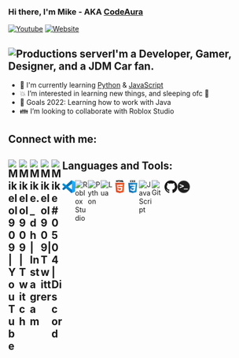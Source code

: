 ### Hi there, I'm Mike - AKA [CodeAura](https://codeaura.github.io)

[![Youtube](https://img.shields.io/youtube/channel/subscribers/UC86x8-PdXV5VBvZZp9wSdsQ?label=MIkelol909&style=for-the-badge)](https://www.youtube.com/channel/UC86x8-PdXV5VBvZZp9wSdsQ)
[![Website](https://img.shields.io/website?down_color=red&down_message=offline&label=Website&style=for-the-badge&up_color=blue&up_message=Online&url=https%3A%2F%2Fcodeaura.github.io)](https://codeaura.github.io)


[<img align="left" src="https://media4.giphy.com/media/TyfN1yfiTurJI5gPVS/giphy.gif?cid=790b76118c60216ef46aa803ab21f5e378af10c17bbf15ce&rid=giphy.gif&ct=g" alt="Productions server"/>](https://discord.gg/HDTVqvuf4g)
-

## I'm a Developer, Gamer, Designer, and a JDM Car fan.
- 💼 I'm currently learning [Python](https://www.python.org) & [JavaScript](https://www.javascript.com)
- 💥 I’m interested in learning new things, and sleeping ofc 🤣
- 🥅 Goals 2022: Learning how to work with Java 
- 👪 I’m looking to collaborate with Roblox Studio

## Connect with me:
[<img align="left" width="22px" src="https://cdn.jsdelivr.net/npm/simple-icons@v3/icons/youtube.svg" alt="Mikelol909 | YouTube"/>](https://www.youtube.com/channel/UC86x8-PdXV5VBvZZp9wSdsQ)
[<img align="left" width="22px" src="https://img.icons8.com/ios-filled/50/000000/twitch.png" alt="Mikelol909 | Twitch"/>](https://www.twitch.tv/mikelol909)
[<img align="left" width="22px" src="https://img.icons8.com/glyph-neue/64/000000/instagram-new.png" alt="Mike._dh | Instagram"/>](https://www.instagram.com/mike._dh/)
[<img align="left" width="22px" src="https://cdn.jsdelivr.net/npm/simple-icons@v3/icons/twitter.svg" alt="Mikelol909| Twitter"/>](https://twitter.com/itzmikelol909)
[<img align="left" width="22px" src="https://img.icons8.com/ios-glyphs/30/000000/discord-logo.png" alt="Mike#0504 | Discord"/>](https://discordapp.com/users/332500728964710410)
-

## Languages and Tools:

<img align="left" alt="Visual Studio Code" width="26px" src="https://raw.githubusercontent.com/github/explore/80688e429a7d4ef2fca1e82350fe8e3517d3494d/topics/visual-studio-code/visual-studio-code.png" />
<img align="left" alt="Roblox Studio" width="26px" src="https://cdn.icon-icons.com/icons2/3053/PNG/512/roblox_alt_macos_bigsur_icon_189775.png" />
<img align="left" alt="Python" width="26px" src="https://findicons.com/files/icons/2711/free_icons_for_windows8_metro/26/python.png" />
<img align="left" alt="Lua" width="26px" src="https://findicons.com/files/icons/2773/pictonic_free/24/prog_lua02.png" />
<img align="left" alt="HTML5" width="26px" src="https://raw.githubusercontent.com/github/explore/80688e429a7d4ef2fca1e82350fe8e3517d3494d/topics/html/html.png" />
<img align="left" alt="CSS3" width="26px" src="https://raw.githubusercontent.com/github/explore/80688e429a7d4ef2fca1e82350fe8e3517d3494d/topics/css/css.png" />
<img align="left" alt="JavaScript" width="26px" src="https://cdn.icon-icons.com/icons2/2108/PNG/512/javascript_icon_130900.png" />
<img align="left" alt="Git" width="26px" src="https://icons.iconarchive.com/icons/papirus-team/papirus-apps/24/git-icon.png" />
<img align="left" alt="GitHub" width="26px" src="https://raw.githubusercontent.com/github/explore/78df643247d429f6cc873026c0622819ad797942/topics/github/github.png" />
<img align="left" alt="CMD" width="26px" src="https://raw.githubusercontent.com/github/explore/80688e429a7d4ef2fca1e82350fe8e3517d3494d/topics/terminal/terminal.png" />

